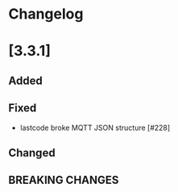 # Changelog

# [3.3.1]

## Added

## Fixed
- lastcode broke MQTT JSON structure [#228]

## Changed

## **BREAKING CHANGES**
